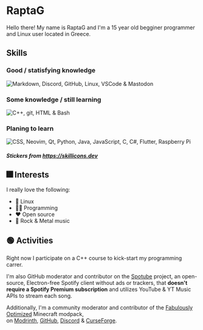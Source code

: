 # RaptaG

Hello there! My name is RaptaG and I'm a 15 year old begginer programmer and Linux user located in Greece.<br />

## Skills

### Good / statisfying knowledge

![Markdown, Discord, GitHub, Linux, VSCode & Mastodon](https://skillicons.dev/icons?i=md,discord,github,linux,vscode,mastodon)

### Some knowledge / still learning

![C++, git, HTML & Bash](https://skillicons.dev/icons?i=cpp,git,html,bash)

### Planing to learn

![CSS, Neovim, Qt, Python, Java, JavaScript, C, C#, Flutter, Raspberry Pi](https://skillicons.dev/icons?i=css,neovim,qt,py,java,js,c,cs,flutter,raspberrypi)

##### Stickers from https://skillicons.dev

## 🎆 Interests

I really love the following:

- 🐧 Linux
- 👨‍💻 Programming
- ♥️ Open source
- 🎸 Rock & Metal music

## 🟢 Activities

Right now I participate on a C++ course to kick-start my programming carrer.

I'm also GitHub moderator and contributor on the [Spotube](https://spotube.netlify.app) project, an open-source, Electron-free Spotify client without ads or trackers, that **doesn't require a Spotify Premium subscription** and utilizes YouTube & YT Music APIs to stream each song.

Additionally, I'm a community moderator and contributor of the [Fabulously Optimized](https://modrinth.com/modpack/fabulously-optimized) Minecraft modpack,<br />
on [Modrinth](https://modrinth.com/modpack/fabulously-optimized), [GitHub](https://github.com/Fabulously-Optimized/fabulously-optimized), [Discord](https://fabulously-optimized.github.io/discord) & [CurseForge](https://www.curseforge.com/minecraft/modpacks/fabulously-optimized).

<!--

## <a href="https://codeberg.org"><img width="25" src="https://codeberg.org/Codeberg/Design/raw/branch/main/logo/icon/png/codeberg-logo_icon_blue-64x64.png"></a> Codeberg

A part of my move away from centralized propritery companies to open source and decentralized networks, I now use [Codeberg](https://codeberg.org) as my git service. Unlike GitHub, it's completely open source and values open source projects. In fact, only open source projects are allowed there. I suggest you read this article: https://giveupgithub.org

-->
